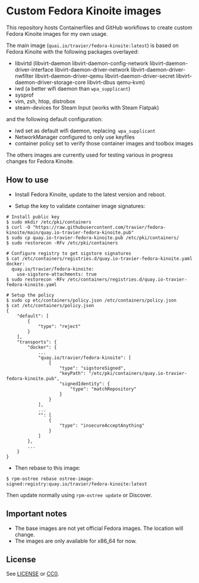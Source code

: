 # Custom Fedora Kinoite images

This repository hosts Containerfiles and GitHub workflows to create custom
Fedora Kinoite images for my own usage.

The main image (`quai.io/travier/fedora-kinoite:latest`) is based on Fedora
Kinoite with the following packages overlayed:

- libvirtd (libvirt-daemon libvirt-daemon-config-network
  libvirt-daemon-driver-interface libvirt-daemon-driver-network
  libvirt-daemon-driver-nwfilter libvirt-daemon-driver-qemu
  libvirt-daemon-driver-secret libvirt-daemon-driver-storage-core libvirt-dbus
  qemu-kvm)
- iwd (a better wifi daemon than `wpa_supplicant`)
- sysprof
- vim, zsh, htop, distrobox
- steam-devices for Steam Input (works with Steam Flatpak)

and the following default configuration:

- iwd set as default wifi daemon, replacing` wpa_supplicant`
- NetworkManager configured to only use keyfiles
- container policy set to verify those container images and toolbox images

The others images are currently used for testing various in progress changes
for Fedora Kinoite.

## How to use

- Install Fedora Kinoite, update to the latest version and reboot.

- Setup the key to validate container image signatures:

```
# Install public key
$ sudo mkdir /etc/pki/containers
$ curl -O "https://raw.githubusercontent.com/travier/fedora-kinoite/main/quay.io-travier-fedora-kinoite.pub"
$ sudo cp quay.io-travier-fedora-kinoite.pub /etc/pki/containers/
$ sudo restorecon -RFv /etc/pki/containers

# Configure registry to get sigstore signatures
$ cat /etc/containers/registries.d/quay.io-travier-fedora-kinoite.yaml
docker:
  quay.io/travier/fedora-kinoite:
    use-sigstore-attachments: true
$ sudo restorecon -RFv /etc/containers/registries.d/quay.io-travier-fedora-kinoite.yaml

# Setup the policy
$ sudo cp etc/containers/policy.json /etc/containers/policy.json
$ cat /etc/containers/policy.json
{
    "default": [
        {
            "type": "reject"
        }
    ],
    "transports": {
        "docker": {
            ...
            "quay.io/travier/fedora-kinoite": [
                {
                    "type": "sigstoreSigned",
                    "keyPath": "/etc/pki/containers/quay.io-travier-fedora-kinoite.pub",
                    "signedIdentity": {
                        "type": "matchRepository"
                    }
                }
            ],
            ...
            "": [
                {
                    "type": "insecureAcceptAnything"
                }
            ]
        },
        ...
    }
}
```

- Then rebase to this image:

```
$ rpm-ostree rebase ostree-image-signed:registry:quay.io/travier/fedora-kinoite:latest
```

Then update normally using `rpm-ostree update` or Discover.

## Important notes

- The base images are not yet official Fedora images. The location will change.
- The images are only available for x86_64 for now.

## License

See [LICENSE](LICENSE) or [CC0](https://creativecommons.org/public-domain/cc0/).
